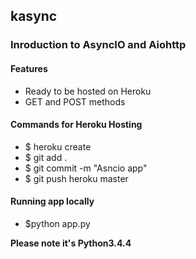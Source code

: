 ## kasync

### Inroduction to AsyncIO and Aiohttp

#### Features
* Ready to be hosted on Heroku
* GET and POST methods

#### Commands for Heroku Hosting
* $ heroku create
* $ git add .
* $ git commit -m "Asncio app"
* $ git push heroku master

#### Running app locally

* $python app.py

**Please note it's Python3.4.4**
